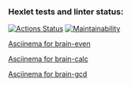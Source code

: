 ### Hexlet tests and linter status:
[![Actions Status](https://github.com/NikSko0r/python-project-49/actions/workflows/hexlet-check.yml/badge.svg)](https://github.com/NikSko0r/python-project-49/actions)
[![Maintainability](https://api.codeclimate.com/v1/badges/650bf104e99f51840b87/maintainability)](https://codeclimate.com/github/NikSko0r/python-project-49/maintainability)

[Asciinema for brain-even](https://asciinema.org/a/629244)

[Asciinema for brain-calc](https://asciinema.org/a/wAFXB6UpzN7gaB4cyHMhlPR9w)

[Asciinema for brain-gcd](https://asciinema.org/a/dVSLDVcRx5qngmmjL7NTXB89Q)

